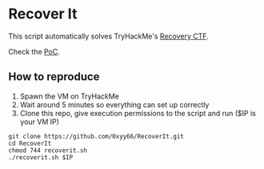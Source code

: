 # Recover It

This script automatically solves TryHackMe's [Recovery CTF](https://tryhackme.com/room/recovery).

Check the [PoC](https://www.youtube.com/watch?v=J91f8FUbXRQ).

## How to reproduce

1. Spawn the VM on TryHackMe
2. Wait around 5 minutes so everything can set up correctly
3. Clone this repo, give execution permissions to the script and run ($IP is your VM IP)

``` shell
git clone https://github.com/0xyy66/RecoverIt.git
cd RecoverIt
chmod 744 recoverit.sh
./recoverit.sh $IP
```
